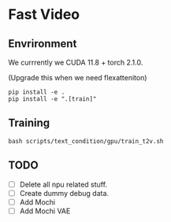 # Fast Video

## Envrironment
We currrently we CUDA 11.8 + torch 2.1.0.

(Upgrade this when we need flexatteniton)

```
pip install -e .
pip install -e ".[train]"
```

## Training
```
bash scripts/text_condition/gpu/train_t2v.sh
```


## TODO

- [ ] Delete all npu related stuff.
- [ ] Create dummy debug data.
- [ ] Add Mochi
- [ ] Add Mochi VAE
